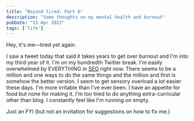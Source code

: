 ```yaml
---
title: "Beyond tired: Part 6"
description: "Some thoughts on my mental health and burnout"
pubDate: "13 Apr 2022"
tags: ['life']
---
```


Hey, it's me&mdash;tired yet again.

I saw a tweet today that said it takes years to get over burnout and I'm into my third year of it. I'm on my hundredth Twitter break. I'm easily overwhelmed by EVERYTHING in [SEO](/jardim/tech/seo/) right now. There seems to be a million and one ways to do the same things and the million and first is somehow the better version. I seem to get sensory overload a lot easier these days. I'm more irritable than I've ever been. I have an appetite for food but none for making it. I'm too tired to do anything extra-curricular other than blog. I constantly feel like I'm running on empty.

Just an FYI (but not an invitation for suggestions on how to fix me.)